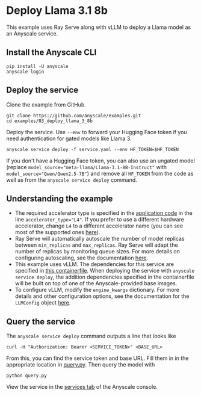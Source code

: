 # Deploy Llama 3.1 8b

This example uses Ray Serve along with vLLM to deploy a Llama model as an Anyscale service.

## Install the Anyscale CLI

```
pip install -U anyscale
anyscale login
```

## Deploy the service

Clone the example from GitHub.

```
git clone https://github.com/anyscale/examples.git
cd examples/03_deploy_llama_3_8b
```

Deploy the service. Use `--env` to forward your Hugging Face token if you need authentication for gated models like Llama 3.

```
anyscale service deploy -f service.yaml --env HF_TOKEN=$HF_TOKEN
```

If you don't have a Hugging Face token, you can also use an ungated model (replace `model_source="meta-llama/Llama-3.1-8B-Instruct"` with `model_source="Qwen/Qwen2.5-7B"`) and remove all `HF_TOKEN` from the code as well as from the `anyscale service deploy` command.

## Understanding the example

- The required accelerator type is specified in the [application code](https://github.com/anyscale/examples/blob/main/03_deploy_llama_3_8b/serve_llama_3_8b.py) in the line `accelerator_type="L4"`. If you prefer to use a different hardware accelerator, change `L4` to a different accelerator name (you can see most of the supported ones [here](https://docs.ray.io/en/latest/ray-core/accelerator-types.html#accelerator-types)).
- Ray Serve will automatically autoscale the number of model replicas between `min_replicas` and `max_replicas`. Ray Serve will adapt the number of replicas by monitoring queue sizes. For more details on configuring autoscaling, see the documentation [here](https://docs.ray.io/en/latest/serve/api/doc/ray.serve.config.AutoscalingConfig.html).
- This example uses vLLM. The dependencies for this service are specified in [this containerfile](https://github.com/anyscale/examples/blob/main/03_deploy_llama_3_8b/Dockerfile). When deploying the service with `anyscale service deploy`, the addition dependencies specified in the containerfile will be built on top of one of the Anyscale-provided base images.
- To configure vLLM, modify the `engine_kwargs` dictionary. For more details and other configuration options, see the documentation for the `LLMConfig` object [here](https://docs.ray.io/en/latest/serve/api/doc/ray.serve.llm.LLMConfig.html#ray.serve.llm.LLMConfig).


## Query the service

The `anyscale service deploy` command outputs a line that looks like

```
curl -H "Authorization: Bearer <SERVICE_TOKEN>" <BASE_URL>
```

From this, you can find the service token and base URL. Fill them in in the appropriate location in [query.py](https://github.com/anyscale/examples/blob/main/03_deploy_llama_3_8b/query.py). Then query the model with

```
python query.py
```

View the service in the [services tab](https://console.anyscale.com/services) of the Anyscale console.